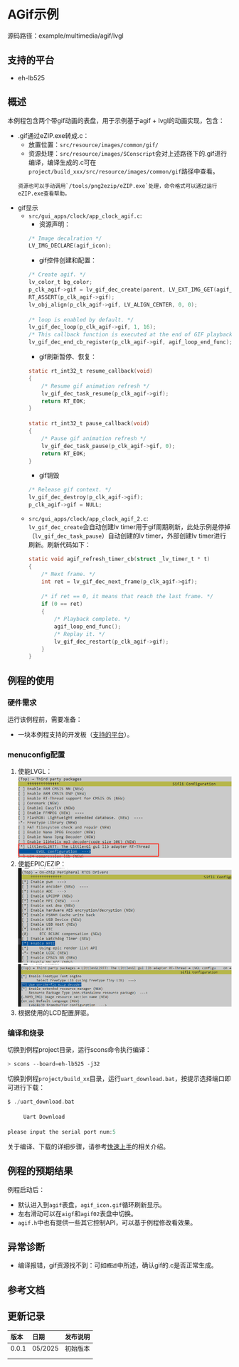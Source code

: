 # AGif示例

源码路径：example/multimedia/agif/lvgl

## 支持的平台
<!-- 支持哪些板子和芯片平台 -->
+ eh-lb525

## 概述
<!-- 例程简介 -->
本例程包含两个带gif动画的表盘，用于示例基于agif + lvgl的动画实现，包含：
+ .gif通过eZIP.exe转成.c：
    - 放置位置：`src/resource/images/common/gif/`
    - 资源处理：`src/resource/images/SConscript`会对上述路径下的.gif进行编译，编译生成的.c可在`project/build_xxx/src/resource/images/common/gif`路径中查看。
    ```{tip}
    资源也可以手动调用`/tools/png2ezip/eZIP.exe`处理，命令格式可以通过运行eZIP.exe查看帮助。
    ```
+ gif显示
    - `src/gui_apps/clock/app_clock_agif.c`:
        * 资源声明：
        ```c
        /* Image decalration */
        LV_IMG_DECLARE(agif_icon);
        ```
        * gif控件创建和配置：
        ```c
        /* Create agif. */
        lv_color_t bg_color;
        p_clk_agif->gif = lv_gif_dec_create(parent, LV_EXT_IMG_GET(agif_icon), &bg_color, LV_COLOR_DEPTH);
        RT_ASSERT(p_clk_agif->gif);
        lv_obj_align(p_clk_agif->gif, LV_ALIGN_CENTER, 0, 0);

        /* loop is enabled by default. */
        lv_gif_dec_loop(p_clk_agif->gif, 1, 16);
        /* This callback function is executed at the end of GIF playback. */
        lv_gif_dec_end_cb_register(p_clk_agif->gif, agif_loop_end_func);
        ```
        * gif刷新暂停、恢复：
        ```c
        static rt_int32_t resume_callback(void)
        {
            /* Resume gif animation refresh */
            lv_gif_dec_task_resume(p_clk_agif->gif);
            return RT_EOK;
        }

        static rt_int32_t pause_callback(void)
        {
            /* Pause gif animation refresh */
            lv_gif_dec_task_pause(p_clk_agif->gif, 0);
            return RT_EOK;
        }
        ```
        * gif销毁
        ```c
        /* Release gif context. */
        lv_gif_dec_destroy(p_clk_agif->gif);
        p_clk_agif->gif = NULL;
        ```
    - `src/gui_apps/clock/app_clock_agif_2.c`:  
        `lv_gif_dec_create`会自动创建lv timer用于gif周期刷新，此处示例是停掉（`lv_gif_dec_task_pause`）自动创建的lv timer，外部创建lv timer进行刷新。刷新代码如下：
        ```c
        static void agif_refresh_timer_cb(struct _lv_timer_t * t)
        {
            /* Next frame. */
            int ret = lv_gif_dec_next_frame(p_clk_agif->gif);

            /* if ret == 0, it means that reach the last frame. */
            if (0 == ret)
            {
                /* Playback complete. */
                agif_loop_end_func();
                /* Replay it. */
                lv_gif_dec_restart(p_clk_agif->gif);
            }
        }
        ```


## 例程的使用
<!-- 说明如何使用例程，比如连接哪些硬件管脚观察波形，编译和烧写可以引用相关文档。
对于rt_device的例程，还需要把本例程用到的配置开关列出来，比如PWM例程用到了PWM1，需要在onchip菜单里使能PWM1 -->

### 硬件需求
运行该例程前，需要准备：
+ 一块本例程支持的开发板（[支持的平台](quick_start)）。


### menuconfig配置

1. 使能LVGL：  
![RTT_LVGL](./assets/agif_cfg_lvgl.png)
2. 使能EPIC/EZIP：  
![EPIC](./assets/agif_cfg_epic.png)
![EZIP](./assets/agif_cfg_ezip.png)
3. 根据使用的LCD配置屏驱。  

### 编译和烧录
切换到例程project目录，运行scons命令执行编译：
```c
> scons --board=eh-lb525 -j32
```
切换到例程`project/build_xx`目录，运行`uart_download.bat`，按提示选择端口即可进行下载：
```c
$ ./uart_download.bat

     Uart Download

please input the serial port num:5
```
关于编译、下载的详细步骤，请参考[快速上手](quick_start)的相关介绍。

## 例程的预期结果
<!-- 说明例程运行结果，比如哪几个灯会亮，会打印哪些log，以便用户判断例程是否正常运行，运行结果可以结合代码分步骤说明 -->
例程启动后：
+ 默认进入到`agif`表盘，`agif_icon.gif`循环刷新显示。
+ 左右滑动可以在`aigf`和`agif02`表盘中切换。
+ `agif.h`中也有提供一些其它控制API，可以基于例程修改看效果。

## 异常诊断

+ 编译报错，gif资源找不到：可如`概述`中所述，确认gif的.c是否正常生成。

## 参考文档
<!-- 对于rt_device的示例，rt-thread官网文档提供的较详细说明，可以在这里添加网页链接，例如，参考RT-Thread的[RTC文档](https://www.rt-thread.org/document/site/#/rt-thread-version/rt-thread-standard/programming-manual/device/rtc/rtc) -->

## 更新记录
|版本 |日期   |发布说明 |
|:---|:---|:---|
|0.0.1 |05/2025 |初始版本 |
| | | |
| | | |
